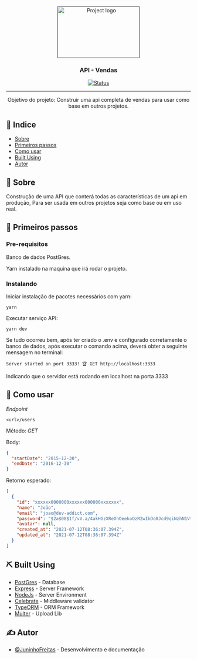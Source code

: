 <p align="center">
  <a href="" rel="noopener">
 <img width=224px height=140px src="https://yt3.ggpht.com/ytc/AKedOLTPwDyeUXnSwcXo8J-zvQ4pezD8_5ZgyTMk4NH9KA=s900-c-k-c0x00ffffff-no-rj" alt="Project logo"></a>
</p>

<h3 align="center">API - Vendas</h3>

<div align="center">

[![Status](https://img.shields.io/badge/Status-in%20development-red)]()

</div>

---

<p align="center"> Objetivo do projeto: 
  Construir uma api completa de vendas para usar como base em outros projetos.
    <br> 
</p>

## 📝 Indice

- [Sobre](#about)
- [Primeiros passos](#getting_started)
- [Como usar](#usage)
- [Built Using](#built_using)
- [Autor](#autor)

## 🧐 Sobre <a name = "about"></a>

<p>
  Construção de uma API que conterá todas as características de um api em produção,
  Para ser usada em outros projetos seja como base ou em uso real.
</p>


## 🏁 Primeiros passos <a name = "getting_started"></a>

### Pre-requisitos
Banco de dados PostGres.

Yarn instalado na maquina que irá rodar o projeto.


### Instalando

Iniciar instalação de pacotes necessários com yarn:
```
yarn
```
Executar serviço API:
```
yarn dev
```
Se tudo ocorreu bem, após ter criado o .env e configurado corretamente o banco de dados, após executar o comando acima, deverá obter a seguinte mensagem no terminal:
```
Server started on port 3333! 🏆 GET http://localhost:3333
```
Indicando que o servidor está rodando em localhost na porta 3333
## 🎈 Como usar <a name="usage"></a>
_Endpoint_

`<url>/users`

Método: *GET*

Body:
```json
{
  "startDate": "2015-12-30",
  "endDate": "2016-12-30"
}
```
Retorno esperado:
```json
[
  {
    "id": "xxxxxx0000000xxxxxx000000xxxxxxx",
    "name": "João",
    "email": "joao@dev-addict.com",
    "password": "$2a$08$1f/vV.a/4akHGzXReOhOeekoOzR2wIbDo0Jcd9qiNzhN1Vt.xp6c.",
    "avatar": null,
    "created_at": "2021-07-12T08:36:07.394Z",
    "updated_at": "2021-07-12T08:36:07.394Z"
  }
]
```




## ⛏️ Built Using <a name = "built_using"></a>

- [PostGres](https://www.postgresql.org) - Database
- [Express](https://expressjs.com/) - Server Framework
- [NodeJs](https://nodejs.org/en/) - Server Environment
- [Celebrate](https://www.npmjs.com/package/celebrate) - Middleware validator
- [TypeORM](https://typeorm.io/) - ORM Framework
- [Multer]() - Upload Lib

## ✍️ Autor <a name = "autor"></a>

- [@JuninhoFreitas](https://github.com/JuninhoFreitas) - Desenvolvimento e documentação
